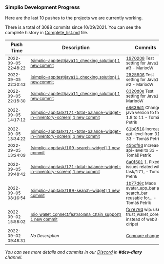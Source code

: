 
### Simplio Development Progress

Here are the last 10 pushes to the projects we are currently working.

There is a total of 3088 commits since 10/09/2021. You can see the complete history in
 [Complete_list.md](Complete_list.md) file.

| Push Time | Description | Commits |
| --- | --- | --- |
| <sub>2022-09-05 22:48:22</sub> | <sub>[[simplio-app:test/java11\_checking\_solution] 1 new commit](https://github.com/SimplioOfficial/simplio-app/commit/19702086c4780d12daed67443cb8f37872fd7255)</sub> | <sub>[1970208](https://github.com/SimplioOfficial/simplio-app/commit/19702086c4780d12daed67443cb8f37872fd7255) Test setting for Java11 #3 - MariooW</sub> |
| <sub>2022-09-05 22:30:43</sub> | <sub>[[simplio-app:test/java11\_checking\_solution] 1 new commit](https://github.com/SimplioOfficial/simplio-app/commit/25259061d21b2e7c6b6540c5c23d8e361d42ba01)</sub> | <sub>[2525906](https://github.com/SimplioOfficial/simplio-app/commit/25259061d21b2e7c6b6540c5c23d8e361d42ba01) Test setting for Java11 #2 - MariooW</sub> |
| <sub>2022-09-05 22:15:30</sub> | <sub>[[simplio-app:test/java11\_checking\_solution] 1 new commit](https://github.com/SimplioOfficial/simplio-app/commit/8320d0e7491e350f644fc951c7288382612b621d)</sub> | <sub>[8320d0e](https://github.com/SimplioOfficial/simplio-app/commit/8320d0e7491e350f644fc951c7288382612b621d) Test setting for Java11 - MariooW</sub> |
| <sub>2022-09-05 14:17:12</sub> | <sub>[[simplio-app:task/171\-total\-balance\-widget\-in\-inventory\-screen] 1 new commit](https://github.com/SimplioOfficial/simplio-app/commit/e8639d149ae74ce119cd9a800a9137671a2dfaa1)</sub> | <sub>[e8639d1](https://github.com/SimplioOfficial/simplio-app/commit/e8639d149ae74ce119cd9a800a9137671a2dfaa1) Changed java version to from 1.8 to  11 - Tomáš Petrík</sub> |
| <sub>2022-09-05 13:34:22</sub> | <sub>[[simplio-app:task/171\-total\-balance\-widget\-in\-inventory\-screen] 1 new commit](https://github.com/SimplioOfficial/simplio-app/commit/61b0516e4ec418e75be85c36cf3c48c6a0de1b9d)</sub> | <sub>[61b0516](https://github.com/SimplioOfficial/simplio-app/commit/61b0516e4ec418e75be85c36cf3c48c6a0de1b9d) Increased api-level from 31 to 33 - Tomáš Petrík</sub> |
| <sub>2022-09-05 13:24:09</sub> | <sub>[[simplio-app:task/169\-search\-widget] 1 new commit](https://github.com/SimplioOfficial/simplio-app/commit/45bdf8d9a66febc8a3e5296b5df241e52f134fc9)</sub> | <sub>[45bdf8d](https://github.com/SimplioOfficial/simplio-app/commit/45bdf8d9a66febc8a3e5296b5df241e52f134fc9) Increased api-level to 33 - Tomáš Petrík</sub> |
| <sub>2022-09-05 09:48:42</sub> | <sub>[[simplio-app:task/171\-total\-balance\-widget\-in\-inventory\-screen] 1 new commit](https://github.com/SimplioOfficial/simplio-app/commit/6a0f5019f84586cfd2ac3acf1a3f136bcb3fe121)</sub> | <sub>[6a0f501](https://github.com/SimplioOfficial/simplio-app/commit/6a0f5019f84586cfd2ac3acf1a3f136bcb3fe121) 1. Fixed issues related with task/171, - Tomáš Petrík</sub> |
| <sub>2022-09-05 08:16:54</sub> | <sub>[[simplio-app:task/169\-search\-widget] 1 new commit](https://github.com/SimplioOfficial/simplio-app/commit/1b77d6c6ecbaf2aeea6ca4d84c1eb2b4e7e741e3)</sub> | <sub>[1b77d6c](https://github.com/SimplioOfficial/simplio-app/commit/1b77d6c6ecbaf2aeea6ca4d84c1eb2b4e7e741e3) Made avatar_app_bar and search_bar reusable for... - Tomáš Petrík</sub> |
| <sub>2022-09-02 15:58:02</sub> | <sub>[[sio_wallet_connect:feat/solana\_chain\_support] 1 new commit](https://github.com/SimplioOfficial/sio_wallet_connect/commit/f57e76d9110dd04da93b19232775b7a12774c9fd)</sub> | <sub>[f57e76d](https://github.com/SimplioOfficial/sio_wallet_connect/commit/f57e76d9110dd04da93b19232775b7a12774c9fd) wip: use trust_wallet_core_lib instead of web3 - ciripel</sub> |
| <sub>2022-09-02 09:48:31</sub> | <sub>_No Description_</sub> | <sub>[Compare changes](https://github.com/SimplioOfficial/simplio-app/compare/62d7bd7d094d...e9ec8afd2ac0)</sub> |

_You can see more details and commits in our [Discord](https://discord.gg/aKhjuwZmdP) in **#dev-diary** channel._
